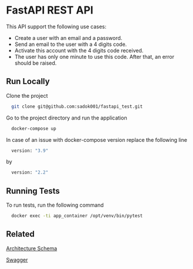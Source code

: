 # FastAPI REST API

This API support the following use cases:
* Create a user with an email and a password.
* Send an email to the user with a 4 digits code.
* Activate this account with the 4 digits code received.
* The user has only one minute to use this code. After that, an error should be raised.
## Run Locally

Clone the project

```bash
  git clone git@github.com:sadok001/fastapi_test.git
```

Go to the project directory and run the application

```bash
  docker-compose up
```

In case of an issue with docker-compose version replace the following line

```bash
  version: "3.9"
```

by

```bash
  version: "2.2"
```

## Running Tests

To run tests, run the following command

```bash
  docker exec -ti app_container /opt/venv/bin/pytest
```

## Related


[Architecture Schema](https://drive.google.com/drive/folders/1QnqWbXRfADkBc_h7sSXNtXTp2b9g-G6j?usp=sharing)

[Swagger](http://localhost:8000/docs)

